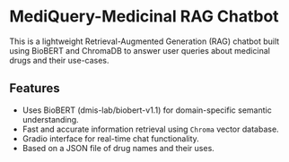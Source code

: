 # MediQuery-Medicinal RAG Chatbot


This is a lightweight Retrieval-Augmented Generation (RAG) chatbot built using BioBERT and ChromaDB to answer user queries about medicinal drugs and their use-cases.

## Features
- Uses BioBERT (dmis-lab/biobert-v1.1) for domain-specific semantic understanding.
- Fast and accurate information retrieval using `Chroma` vector database.
- Gradio interface for real-time chat functionality.
- Based on a JSON file of drug names and their uses.
